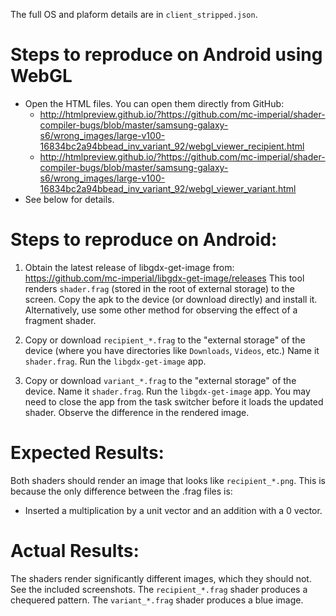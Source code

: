 The full OS and plaform details are in `client_stripped.json`.

# Steps to reproduce on Android using WebGL

* Open the HTML files. You can open them directly from GitHub:
    * http://htmlpreview.github.io/?https://github.com/mc-imperial/shader-compiler-bugs/blob/master/samsung-galaxy-s6/wrong_images/large-v100-16834bc2a94bbead_inv_variant_92/webgl_viewer_recipient.html
    * http://htmlpreview.github.io/?https://github.com/mc-imperial/shader-compiler-bugs/blob/master/samsung-galaxy-s6/wrong_images/large-v100-16834bc2a94bbead_inv_variant_92/webgl_viewer_variant.html
* See below for details.

# Steps to reproduce on Android: 

1. Obtain the latest release of libgdx-get-image from:
   https://github.com/mc-imperial/libgdx-get-image/releases
   This tool renders `shader.frag` (stored in the root of external storage)
   to the screen. Copy the apk to the device (or download directly) and install it. 
   Alternatively, use some other method for observing the effect of a fragment shader.

2. Copy or download `recipient_*.frag` to the "external storage" of the device
   (where you have directories like `Downloads`, `Videos`, etc.)
   Name it `shader.frag`.
   Run the `libgdx-get-image` app.

3. Copy or download `variant_*.frag` to the "external storage" of the device.
   Name it `shader.frag`.
   Run the `libgdx-get-image` app.
   You may need to close the app from the task switcher before it loads
   the updated shader.
   Observe the difference in the rendered image.

# Expected Results:
Both shaders should render an image that looks like `recipient_*.png`. 
This is because the only difference between the .frag files is:

* Inserted a multiplication by a unit vector and an addition with a 0 vector. 

# Actual Results:
The shaders render significantly different images, which they should not.
See the included screenshots.
The `recipient_*.frag` shader produces a chequered pattern.
The `variant_*.frag` shader produces a blue image.

